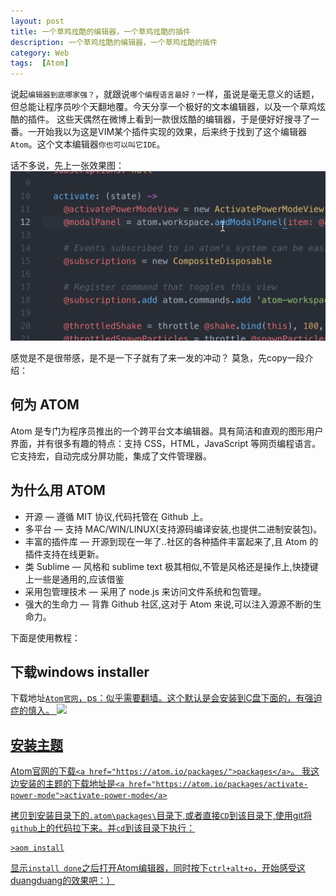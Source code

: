 ```yaml
---
layout: post
title: 一个草鸡炫酷的编辑器，一个草鸡炫酷的插件
description: 一个草鸡炫酷的编辑器，一个草鸡炫酷的插件
category: Web
tags:  [Atom]
---
```


说起`编辑器到底哪家强？`，就跟说`哪个编程语言最好？`一样，虽说是毫无意义的话题，但总能让程序员吵个天翻地覆。今天分享一个极好的文本编辑器，以及一个草鸡炫酷的插件。
这些天偶然在微博上看到一款很炫酷的编辑器，于是便好好搜寻了一番。一开始我以为这是VIM某个插件实现的效果，后来终于找到了这个编辑器`Atom`。这个文本编辑器`你也可以叫它IDE`。

话不多说，先上一张效果图：
![](/images/2015-12-4-atom-power-plugin/1.gif) 

感觉是不是很带感，是不是一下子就有了来一发的冲动？
莫急，先copy一段介绍：

## 何为 ATOM

Atom 是专门为程序员推出的一个跨平台文本编辑器。具有简洁和直观的图形用户界面，并有很多有趣的特点：支持 CSS，HTML，JavaScript 等网页编程语言。它支持宏，自动完成分屏功能，集成了文件管理器。

## 为什么用 ATOM

* 开源 — 遵循 MIT 协议,代码托管在 Github 上。
* 多平台 — 支持 MAC/WIN/LINUX(支持源码编译安装,也提供二进制安装包)。
* 丰富的插件库 — 开源到现在一年了..社区的各种插件丰富起来了,且 Atom 的插件支持在线更新。
* 类 Sublime — 风格和 sublime text 极其相似,不管是风格还是操作上,快捷键上一些是通用的,应该借鉴
* 采用包管理技术 — 采用了 node.js 来访问文件系统和包管理。
* 强大的生命力 — 背靠 Github 社区,这对于 Atom 来说,可以注入源源不断的生命力。

下面是使用教程：

## 下载windows installer

下载地址<a href="https://atom.io/">`Atom官网`，ps：似乎需要翻墙。这个默认是会安装到C盘下面的，有强迫症的慎入。
![](/images/2015-12-4-atom-power-plugin/2.gif)

## 安装主题

Atom官网的下载`<a href="https://atom.io/packages/">packages</a>`。
我这边安装的主题的下载地址是`<a href="https://atom.io/packages/activate-power-mode">activate-power-mode</a>`

拷贝到安装目录下的`.atom\packages\`目录下,或者直接`CD`到该目录下,使用git将`github`上的代码拉下来。并`cd`到该目录下执行：

	>aom install
	
显示`install done`之后打开Atom编辑器，同时按下`ctrl+alt+o`，开始感受这duangduang的效果吧：）


